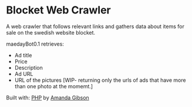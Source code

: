# Blocket Web Crawler

A web crawler that follows relevant links and gathers data about items for sale on the swedish website blocket.

maedayBot0.1 retrieves:
- Ad title
- Price
- Description
- Ad URL
- URL of the pictures [WIP- returning only the urls of ads that have more than one photo at the momemt.]


Built with: [PHP](https://github.com/php) by [Amanda Gibson](https://github.com/amandagibson)